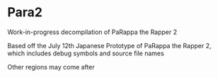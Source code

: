 # Para2
Work-in-progress decompilation of PaRappa the Rapper 2

Based off the July 12th Japanese Prototype of PaRappa the Rapper 2, which includes debug symbols and source file names

Other regions may come after
